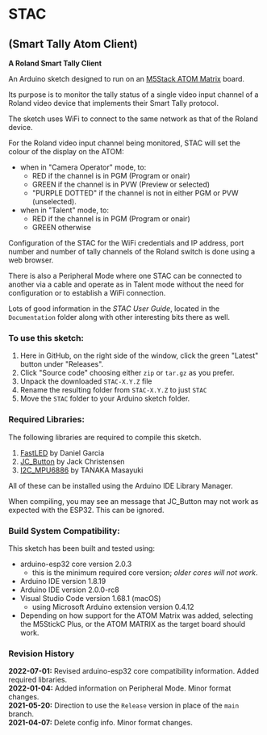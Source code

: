 # STAC  
## (Smart Tally Atom Client)  
**A Roland Smart Tally Client**  

An Arduino sketch designed to run on an [M5Stack ATOM Matrix](https://docs.m5stack.com/#/en/core/atom_matrix) board.

Its purpose is to monitor the tally status of a single video input channel 
of a Roland video device that implements their Smart Tally protocol.

The sketch uses WiFi to connect to the same network as that of the Roland device.

For the Roland video input channel being monitored, STAC will set
the colour of the display on the ATOM:

+ when in "Camera Operator" mode, to:  
     - RED if the channel is in PGM (Program or onair)
     - GREEN if the channel is in PVW (Preview or selected)
     - "PURPLE DOTTED" if the channel is not in either PGM or PVW (unselected).  
+ when in "Talent" mode, to:
     - RED if the channel is in PGM (Program or onair)
     - GREEN otherwise

Configuration of the STAC for the WiFi credentials and IP address, port number and number of tally channels of the Roland switch is done using a web browser.

There is also a Peripheral Mode where one STAC can be connected to another via a cable and operate as in Talent mode without the need for configuration or to establish a WiFi connection.

Lots of good information in the *STAC User Guide*, located in the `Documentation` folder along with other interesting bits there as well.

### To use this sketch:

1. Here in GitHub, on the right side of the window, click the green "Latest" button under "Releases".
1. Click "Source code" choosing either `zip` or `tar.gz` as you prefer.
1. Unpack the downloaded `STAC-X.Y.Z` file
1. Rename the resulting folder from  `STAC-X.Y.Z` to just `STAC`
1. Move the `STAC` folder to your Arduino sketch folder.


### Required Libraries:

The following libraries are required to compile this sketch.

1. [FastLED](https://github.com/FastLED/FastLED) by Daniel Garcia
1. [JC_Button](https://github.com/JChristensen/JC_Button) by Jack Christensen
1. [I2C_MPU6886](https://github.com/tanakamasayuki/I2C_MPU6886) by TANAKA Masayuki


All of these can be installed using the Arduino IDE Library Manager.

When compiling, you may see an message that JC_Button may not work as expected with the ESP32. This can be ignored.
<br>

### Build System Compatibility:

This sketch has been built and tested using:

+ arduino-esp32 core version 2.0.3
  + this is the minimum required core version; _older cores will not work_.
+ Arduino IDE version 1.8.19
+ Arduino IDE version 2.0.0-rc8
+ Visual Studio Code version 1.68.1 (macOS)
    - using Microsoft Arduino extension version 0.4.12
+ Depending on how support for the ATOM Matrix was added, selecting the M5StickC Plus, or the ATOM MATRIX as the target board should work.

### Revision History
**2022-07-01:** Revised arduino-esp32 core compatibility information. Added required libraries.<br>
**2022-01-04:** Added information on Peripheral Mode. Minor format changes.<br>
**2021-05-20:** Direction to use the `Release` version in place of the `main` branch.<br>
**2021-04-07:** Delete config info. Minor format changes.<br>
